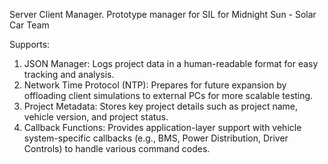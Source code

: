 Server Client Manager. Prototype manager for SIL for Midnight Sun - Solar Car Team

Supports:
1. JSON Manager: Logs project data in a human-readable format for easy tracking and analysis.
2. Network Time Protocol (NTP): Prepares for future expansion by offloading client simulations to external PCs for more scalable testing.
3. Project Metadata: Stores key project details such as project name, vehicle version, and project status.
4. Callback Functions: Provides application-layer support with vehicle system-specific callbacks (e.g., BMS, Power Distribution, Driver Controls) to handle various command codes.
